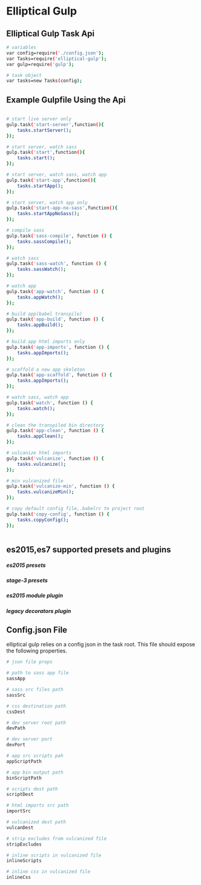 # Elliptical Gulp

## Elliptical Gulp Task Api

```bash
# variables
var config=require('./config.json');
var Tasks=require('elliptical-gulp');
var gulp=require('gulp');

# task object
var tasks=new Tasks(config);

```

## Example Gulpfile Using the Api

``` bash

# start live server only
gulp.task('start-server',function(){
    tasks.startServer();
});

# start server, watch sass
gulp.task('start',function(){
    tasks.start();
});

# start server, watch sass, watch app
gulp.task('start-app',function(){
    tasks.startApp();
});

# start server, watch app only
gulp.task('start-app-no-sass',function(){
    tasks.startAppNoSass();
});

# compile sass
gulp.task('sass-compile', function () {
    tasks.sassCompile();
});

# watch sass
gulp.task('sass-watch', function () {
    tasks.sassWatch();
});

# watch app
gulp.task('app-watch', function () {
    tasks.appWatch();
});

# build app(babel transpile)
gulp.task('app-build', function () {
    tasks.appBuild();
});

# build app html imports only
gulp.task('app-imports', function () {
    tasks.appImports();
});

# scaffold a new app skeleton
gulp.task('app-scaffold', function () {
    tasks.appImports();
});

# watch sass, watch app
gulp.task('watch', function () {
    tasks.watch();
});

# clean the transpiled bin directory
gulp.task('app-clean', function () {
    tasks.appClean();
});

# vulcanize html imports
gulp.task('vulcanize', function () {
    tasks.vulcanize();
});

# min vulcanized file
gulp.task('vulcanize-min', function () {
    tasks.vulcanizeMin();
});

# copy default config file,.babelrc to project root
gulp.task('copy-config', function () {
    tasks.copyConfig();
});



```

## es2015,es7 supported presets and plugins

##### es2015 presets
##### stage-3 presets
##### es2015 module plugin
##### legacy decorators plugin




## Config.json File

elliptical gulp relies on a config json in the task root. This file should expose the following properties.

``` bash
# json file props

# path to sass app file
sassApp

# sass src files path
sassSrc

# css destination path
cssDest

# dev server root path
devPath

# dev server port
devPort

# app src scripts pah
appScriptPath

# app bin output path
binScriptPath

# scripts dest path
scriptDest

# html imports src path
importSrc

# vulcanized dest path
vulcanDest

# strip excludes from vulcanized file
stripExcludes

# inline scripts in vulcanized file
inlineScripts

# inline css in vulcanized file
inlineCss


```

